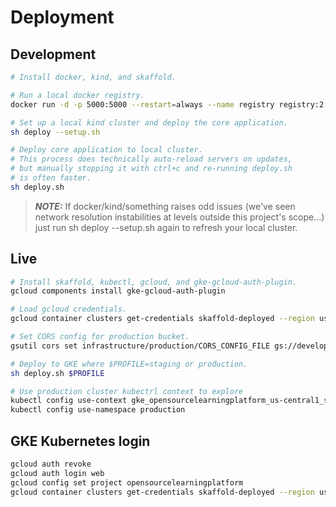 # Deployment

## Development
```sh
# Install docker, kind, and skaffold.

# Run a local docker registry.
docker run -d -p 5000:5000 --restart=always --name registry registry:2

# Set up a local kind cluster and deploy the core application.
sh deploy --setup.sh

# Deploy core application to local cluster.
# This process does technically auto-reload servers on updates,
# but manually stopping it with ctrl+c and re-running deploy.sh
# is often faster.
sh deploy.sh
```

> **_NOTE:_**
> If docker/kind/something raises odd issues (we've seen
> network resolution instabilities at levels outside this
> project's scope...) just run sh deploy --setup.sh again to
> refresh your local cluster.

## Live
```sh
# Install skaffold, kubectl, gcloud, and gke-gcloud-auth-plugin.
gcloud components install gke-gcloud-auth-plugin

# Load gcloud credentials.
gcloud container clusters get-credentials skaffold-deployed --region us-central1

# Set CORS config for production bucket.
gsutil cors set infrastructure/production/CORS_CONFIG_FILE gs://development-bucket-opensourcelearningplatform

# Deploy to GKE where $PROFILE=staging or production.
sh deploy.sh $PROFILE

# Use production cluster kubectrl context to explore
kubectl config use-context gke_opensourcelearningplatform_us-central1_skaffold-deployed
kubectl config use-namespace production
```

## GKE Kubernetes login

```sh
gcloud auth revoke
gcloud auth login web
gcloud config set project opensourcelearningplatform
gcloud container clusters get-credentials skaffold-deployed --region us-central1
```
